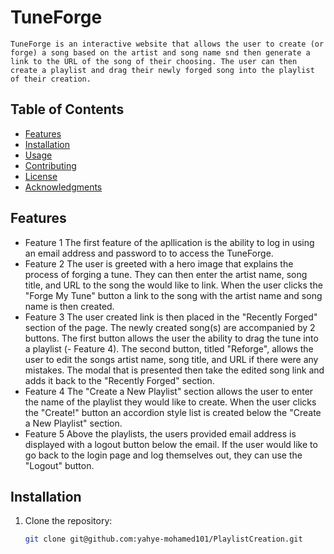 # TuneForge
    TuneForge is an interactive website that allows the user to create (or forge) a song based on the artist and song name snd then generate a link to the URL of the song of their choosing. The user can then create a playlist and drag their newly forged song into the playlist of their creation.

## Table of Contents

- [Features](#features)
- [Installation](#installation)
- [Usage](#usage)
- [Contributing](#contributing)
- [License](#license)
- [Acknowledgments](#acknowledgments)

## Features
- Feature 1
    The first feature of the apllication is the ability to log in using an email address and password to to access the TuneForge.
- Feature 2
    The user is greeted with a hero image that explains the process of forging a tune. They can then enter the artist name, song title, and URL to the song the would like to link. When the user clicks the "Forge My Tune" button a link to the song with the artist name and song name is then created.
- Feature 3
    The user created link is then placed in the "Recently Forged" section of the page. The newly created song(s) are accompanied by 2 buttons. The first button allows the user the ability to drag the tune into a playlist (- Feature 4). The second button, titled "Reforge", allows the user to edit the songs artist name, song title, and URL if there were any mistakes. The modal that is presented then take the edited song link and adds it back to the "Recently Forged" section. 
- Feature 4
    The "Create a New Playlist" section allows the user to enter the name of the playlist they would like to create. When the user clicks the "Create!" button an accordion style list is created below the "Create a New Playlist" section.
- Feature 5
    Above the playlists, the users provided email address is displayed with a logout button below the email. If the user would like to go back to the login page and log themselves out, they can use the "Logout" button.

## Installation

1. Clone the repository:
   ```bash
   git clone git@github.com:yahye-mohamed101/PlaylistCreation.git